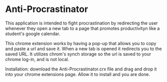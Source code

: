 # Anti-Procrastinator
This application is intended to fight procrastination by redirecting the user whenever they open a new tab to a page that promotes productivityn like a student's google calendar. 

This chrome extension works by having a pop-up that allows you to copy and paste a url and save it. When a new tab is opened it redirects you to the saved URL. It utilizes chrom's synch storage so the url is saved to your chrome log-in, and is not local. 

Installation:
download the Anti-Procrastinator.crx file and drag and drop it into your chrome extensions page. Allow it to install and you are done.
